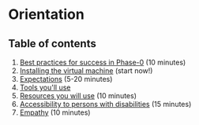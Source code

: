 # Orientation

## Table of contents

1. [Best practices for success in Phase-0](/1-best-practices/) (10 minutes)
2. [Installing the virtual machine](/2-installation/) (start now!)
3. [Expectations](/3-expectations/) (5-20 minutes)
4. [Tools you'll use](/4-tools/)
5. [Resources you will use](/5-resources/) (10 minutes)
6. [Accessibility to persons with disabilities](/6-accessibility/) (15 minutes)
7. [Empathy](/7-empathy/) (10 minutes)
